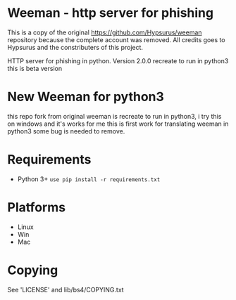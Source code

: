 # Weeman - http server for phishing

This is a copy of the original https://github.com/Hypsurus/weeman repository because the complete account was removed. All credits goes to Hypsurus and the constributers of this project.

HTTP server for phishing in python.
Version 2.0.0 recreate to run in python3 this is beta version

# New Weeman for python3

this repo fork from original weeman is recreate to run in python3, i try this on windows and it's works for me this is first work for translating weeman in python3 some bug is needed to remove.

# Requirements

* Python 3+
``use pip install -r requirements.txt``

# Platforms

* Linux
* Win
* Mac

# Copying

See 'LICENSE' and lib/bs4/COPYING.txt
